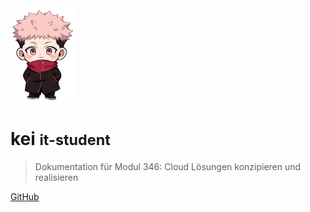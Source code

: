 <img src="logo.png" alt="logo" style="max-width: 150px; max-height: 150px;">

# kei <small>it-student</small>

> Dokumentation für Modul 346: Cloud Lösungen konzipieren und realisieren

[GitHub](https://github.com/keiwsh)
